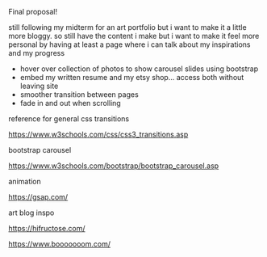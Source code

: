 Final proposal!

still following my midterm for an art portfolio but i want to make it a little more bloggy. so still have the content i make but i want to make it feel more personal by having at least a page where i can talk about my inspirations and my progress

- hover over collection of photos to show carousel slides using bootstrap
- embed my written resume and my etsy shop... access both without leaving site
- smoother transition between pages
- fade in and out when scrolling

reference for general css transitions

https://www.w3schools.com/css/css3_transitions.asp

bootstrap carousel

https://www.w3schools.com/bootstrap/bootstrap_carousel.asp

animation

https://gsap.com/

art blog inspo

https://hifructose.com/

https://www.booooooom.com/
